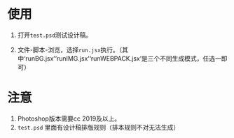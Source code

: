 # 使用

1) 打开```test.psd```测试设计稿。 

2) 文件-脚本-浏览，选择```run.jsx```执行。（其中‘runBG.jsx’‘runIMG.jsx’‘runWEBPACK.jsx’是三个不同生成模式，任选一即可）


# 注意

1) Photoshop版本需要cc 2019及以上。
2) ```test.psd``` 里面有设计稿排版规则（排本规则不对无法生成）

